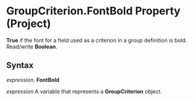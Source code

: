 
# GroupCriterion.FontBold Property (Project)

 **True** if the font for a field used as a criterion in a group definition is bold. Read/write **Boolean**.


## Syntax

 _expression_. **FontBold**

 _expression_ A variable that represents a **GroupCriterion** object.

